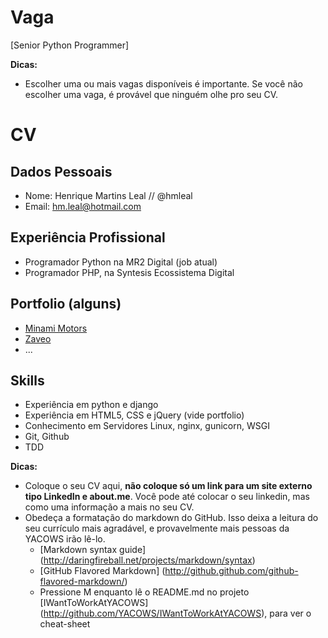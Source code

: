 # Vaga

[Senior Python Programmer]

__Dicas:__

* Escolher uma ou mais vagas disponíveis é importante. Se você não escolher uma vaga, é provável que ninguém olhe pro seu CV.

# CV

## Dados Pessoais
* Nome: Henrique Martins Leal // @hmleal
* Email: hm.leal@hotmail.com

## Experiência Profissional

* Programador Python na MR2 Digital (job atual)
* Programador PHP, na Syntesis Ecossistema Digital

## Portfolio (alguns)
* [Minami Motors](https://github.com/hmleal/Portfolio/blob/master/latest_work/minami_motors.md)
* [Zaveo](https://github.com/hmleal/Portfolio/blob/master/latest_work/zaveo.md)
* ...

## Skills
* Experiência em python e django
* Experiência em HTML5, CSS e jQuery (vide portfolio)
* Conhecimento em Servidores Linux, nginx, gunicorn, WSGI
* Git, Github
* TDD

__Dicas:__

* Coloque o seu CV aqui, __não coloque só um link para um site externo tipo LinkedIn e about.me__. Você pode até colocar o seu linkedin, mas como uma informação a mais no seu CV.
* Obedeça a formatação do markdown do GitHub. Isso deixa a leitura do seu currículo mais agradável, e provavelmente mais pessoas da YACOWS irão lê-lo.
	* [Markdown syntax guide] (http://daringfireball.net/projects/markdown/syntax)
	* [GitHub Flavored Markdown] (http://github.github.com/github-flavored-markdown/)
	* Pressione M enquanto lê o README.md no projeto [IWantToWorkAtYACOWS] (http://github.com/YACOWS/IWantToWorkAtYACOWS), para ver o cheat-sheet
